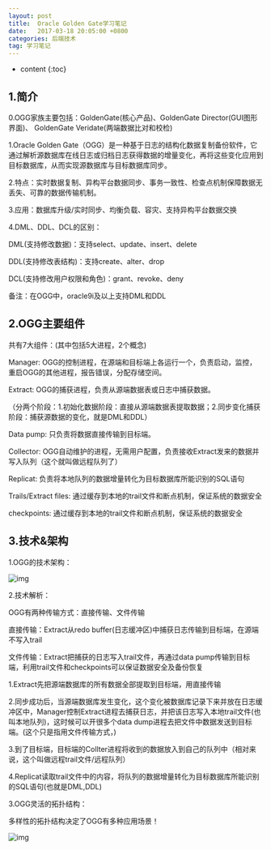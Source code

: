 ```yaml
---
layout: post
title:  Oracle Golden Gate学习笔记
date:   2017-03-18 20:05:00 +0800
categories: 后端技术
tag: 学习笔记
---
```


* content
{:toc}


## 1.简介

0.OGG家族主要包括：GoldenGate(核心产品)、GoldenGate Director(GUI图形界面)、 GoldenGate Veridate(两端数据比对和校检)

1.Oracle Golden Gate（OGG）是一种基于日志的结构化数据复制备份软件，它通过解析源数据库在线日志或归档日志获得数据的增量变化，再将这些变化应用到目标数据库，从而实现源数据库与目标数据库同步。

2.特点：实时数据复制、异构平台数据同步、事务一致性、检查点机制保障数据无丢失、可靠的数据传输机制。

3.应用：数据库升级/实时同步、均衡负载、容灾、支持异构平台数据交换

4.DML、DDL、DCL的区别：

DML(支持修改数据)：支持select、update、insert、delete

DDL(支持修改表结构)：支持create、alter、drop

DCL(支持修改用户权限和角色)：grant、revoke、deny

备注：在OGG中，oracle9i及以上支持DML和DDL


## 2.OGG主要组件

共有7大组件：(其中包括5大进程，2个概念)

Manager: OGG的控制进程，在源端和目标端上各运行一个，负责启动，监控，重启OGG的其他进程，报告错误，分配存储空间。

Extract: OGG的捕获进程，负责从源端数据表或日志中捕获数据。

（分两个阶段：1.初始化数据阶段：直接从源端数据表提取数据；2.同步变化捕获阶段：捕获源数据的变化，就是DML和DDL）

Data pump: 只负责将数据直接传输到目标端。

Collector: OGG自动维护的进程，无需用户配置，负责接收Extract发来的数据并写入队列（这个就叫做远程队列了）

Replicat: 负责将本地队列的数据增量转化为目标数据库所能识别的SQL语句

Trails/Extract files: 通过缓存到本地的trail文件和断点机制，保证系统的数据安全

checkpoints: 通过缓存到本地的trail文件和断点机制，保证系统的数据安全


## 3.技术&架构

1.OGG的技术架构：

![img](http://7xkmea.com1.z0.glb.clouddn.com/OGGOGG技术架构图.png)

2.技术解析：

OGG有两种传输方式：直接传输、文件传输

直接传输：Extract从redo buffer(日志缓冲区)中捕获日志传输到目标端，在源端不写入trail

文件传输：Extract把捕获的日志写入trail文件，再通过data pump传输到目标端，利用trail文件和checkpoints可以保证数据安全及备份恢复

1.Extract先把源端数据库的所有数据全部提取到目标端，用直接传输

2.同步成功后，当源端数据库发生变化，这个变化被数据库记录下来并放在日志缓冲区中，Manager控制Extract进程去捕获日志，并把该日志写入本地trail文件(也叫本地队列)，这时候可以开很多个data dump进程去把文件中数据发送到目标端。(这个只是指用文件传输方式，)

3.到了目标端，目标端的Collter进程将收到的数据放入到自己的队列中（相对来说，这个叫做远程trail文件/远程队列）

4.Replicat读取trail文件中的内容，将队列的数据增量转化为目标数据库所能识别的SQL语句(也就是DML,DDL)

3.OGG灵活的拓扑结构：

多样性的拓扑结构决定了OGG有多种应用场景！

![img](http://7xkmea.com1.z0.glb.clouddn.com/OGGOGG拓扑结构.png)